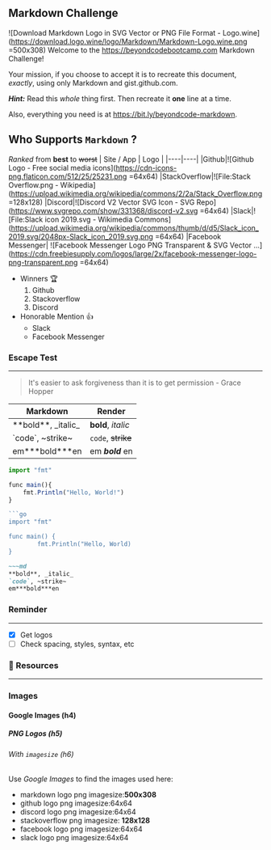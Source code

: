 
## **Markdown Challenge**
![Download Markdown Logo in SVG Vector or PNG File Format - Logo.wine](https://download.logo.wine/logo/Markdown/Markdown-Logo.wine.png =500x308)
Welcome to the https://beyondcodebootcamp.com Markdown Challenge!

Your mission, if you choose to accept it is to recreate this document, *exactly*, using only Markdown and gist.github.com.

**_Hint:_** Read this _whole_ thing first. Then recreate it **one** line at a time.

Also, everything you need is at https://bit.ly/beyondcode-markdown.

##  Who Supports  **`Markdown`** ?
_Ranked_ from **best**  to ~~worst~~
| Site / App | Logo |
|----|----|
|Github|![Github Logo - Free social media icons](https://cdn-icons-png.flaticon.com/512/25/25231.png =64x64)
|StackOverflow|![File:Stack Overflow.png - Wikipedia](https://upload.wikimedia.org/wikipedia/commons/2/2a/Stack_Overflow.png =128x128)
|Discord|![Discord V2 Vector SVG Icon - SVG Repo](https://www.svgrepo.com/show/331368/discord-v2.svg =64x64)
|Slack|![File:Slack icon 2019.svg - Wikimedia Commons](https://upload.wikimedia.org/wikipedia/commons/thumb/d/d5/Slack_icon_2019.svg/2048px-Slack_icon_2019.svg.png =64x64)
|Facebook Messenger| ![Facebook Messenger Logo PNG Transparent & SVG Vector ...](https://cdn.freebiesupply.com/logos/large/2x/facebook-messenger-logo-png-transparent.png =64x64)
- Winners :trophy:
	1. Github
	2. Stackoverflow
	3. Discord
- Honorable Mention :+1:
	- Slack
	- Facebook Messenger

### Escape Test
***
> It's easier to ask forgiveness
> than it is to get permission
> \- Grace Hopper

|Markdown|Render|
|----|----|
|\*\*bold\*\*, \_italic\_|**bold**, *italic*
|\`code\`, \~strike\~|`code`, ~~strike~~
|em\*\*\*bold\*\*\*en|em ***bold*** en


```javascript
import "fmt"

func main(){
	fmt.Println("Hello, World!")
}

```go
import "fmt"

func main() {
		fmt.Println("Hello, World)
}
```


~~~md
~~~md
**bold**, _italic_
`code`, ~strike~
em***bold***en
~~~

### Reminder
***
- [x] Get logos
- [ ] Check spacing, styles, syntax, etc
### :link: Resources
---
### Images
#### Google Images (h4)
##### PNG Logos (h5)
###### With `imagesize` (h6)
Use *Google Images* to find the images used here:

- markdown logo png imagesize:**500x308**
- github logo png imagesize:64x64
- discord logo png imagesize:64x64
- stackoverflow png imagesize: **128x128**
- facebook logo png imagesize:64x64
- slack logo png imagesize:64x64


